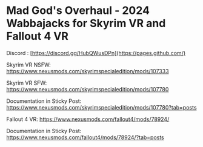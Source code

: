 # Mad God's Overhaul - 2024 Wabbajacks for Skyrim VR and Fallout 4 VR

Discord : [https://discord.gg/HubQWusDPn](https://pages.github.com/)

Skyrim VR NSFW: https://www.nexusmods.com/skyrimspecialedition/mods/107333

Skyrim VR SFW: https://www.nexusmods.com/skyrimspecialedition/mods/107780

Documentation in Sticky Post: https://www.nexusmods.com/skyrimspecialedition/mods/107780?tab=posts

Fallout 4 VR: https://www.nexusmods.com/fallout4/mods/78924/

Documentation in Sticky Post: https://www.nexusmods.com/fallout4/mods/78924/?tab=posts




